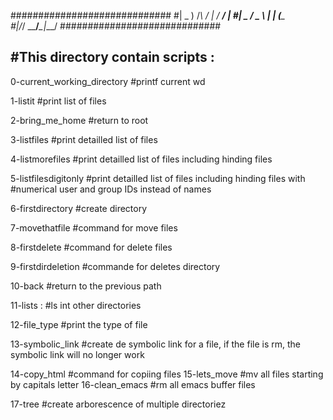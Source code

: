 #############################
#| _ ) /_\ / __|_ _/ __/ __|
#| _ \/ _ \\__ \| | (__\__ \
#|___/_/ \_\___/___\___|___/
#############################

#This directory contain scripts :
-------------------------------------------------------------------------
0-current_working_directory
#printf current wd

1-listit
#print list of files

2-bring_me_home
#return to root

3-listfiles
#print detailled list of files

4-listmorefiles 
#print detailled list of files including hinding files

5-listfilesdigitonly 
#print detailled list of files including hinding files with 
#numerical user and group IDs instead of names

6-firstdirectory 
#create directory

7-movethatfile 
#command for move files

8-firstdelete
#command for delete files

9-firstdirdeletion 
#commande for deletes directory

10-back
#return to the previous path

11-lists : 
#ls int other directories

12-file_type
#print the type of file

13-symbolic_link 
#create de symbolic link for a file, if the file is rm, the symbolic link will no longer work

14-copy_html
#command for copiing files
15-lets_move 
#mv all files starting by capitals letter
16-clean_emacs
#rm all emacs buffer files

17-tree 
#create arborescence of multiple directoriez

